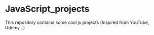 # JavaScript_projects
This repository contains some cool js projects (Inspired from YouTube, Udemy...)
